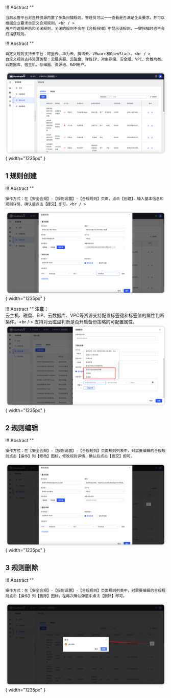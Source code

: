
!!! Abstract ""

    当前云管平台对各种资源内置了多条扫描规则，管理员可以一一查看是否满足企业要求，并可以根据企业要求自定义合规规则。<br / >
    用户可选择开启和关闭规则，关闭的规则不会在【合规扫描】中显示该规则，一键扫描时也不会扫描该规则。

!!! Abstract ""
 
    自定义规则支持云平台：阿里云、华为云、腾讯云、VMware和OpenStack。<br / >
    自定义规则支持资源类型：云服务器、云磁盘、弹性IP、对象存储、安全组、VPC、负载均衡、云数据库、宿主机、存储器、资源池、RAM用户。

![合规规则页面](../../img/security-compliance/rule_setting/合规规则页面.png){ width="1235px" }

## 1 规则创建

!!! Abstract ""

    操作方式：在【安全合规】-【规则设置】-【合规规则】页面，点击【创建】，输入基本信息和规则详情，确认后点击【提交】即可。<br / >

![合规规则创建](../../img/security-compliance/rule_setting/合规规则创建.png){ width="1235px" }

!!! Abstract "" 
     __注意：__ <br />
    云主机、磁盘、EIP、云数据库、VPC等资源支持配置标签键和标签值的属性判断条件。<br / >
    支持对云磁盘判断是否开启备份策略的可配置属性。
![云磁盘备份策略合规创建](../../img/security-compliance/rule_setting/云磁盘备份策略合规创建.png){ width="1235px" }

                                      

## 2 规则编辑

!!! Abstract ""

    操作方式：在【安全合规】-【规则设置】-【合规规则】页面规则列表中，对需要编辑的合规规则点击【操作】列【修改】图标，修改规则详情，确认后点击【提交】即可。

![合规规则编辑](../../img/security-compliance/rule_setting/合规规则编辑.png){ width="1235px" }

## 3 规则删除

!!! Abstract ""

    操作方式：在【安全合规】-【规则设置】-【合规规则】页面规则列表中，对需要编辑的合规规则点击【操作】列【删除】图标，在再次确认弹窗中点击【删除】即可。

![合规规则删除](../../img/security-compliance/rule_setting/合规规则删除.png){ width="1235px" }